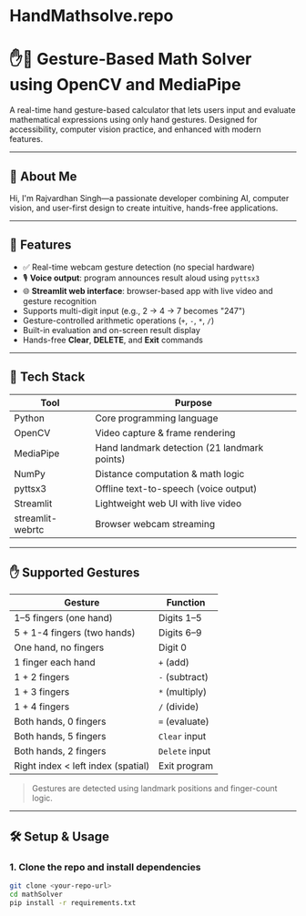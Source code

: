 # HandMathsolve.repo

# ✋🧠 Gesture-Based Math Solver using OpenCV and MediaPipe

A real-time hand gesture-based calculator that lets users input and evaluate mathematical expressions using only hand gestures. Designed for accessibility, computer vision practice, and enhanced with modern features.

---

## 👋 About Me

Hi, I'm Rajvardhan Singh—a passionate developer combining AI, computer vision, and user-first design to create intuitive, hands-free applications.

---

## 🚀 Features

- ✅ Real-time webcam gesture detection (no special hardware)
- 🎙️ **Voice output**: program announces result aloud using `pyttsx3`
- 🌐 **Streamlit web interface**: browser-based app with live video and gesture recognition
- Supports multi-digit input (e.g., 2 → 4 → 7 becomes "247")
- Gesture-controlled arithmetic operations (`+`, `-`, `*`, `/`)
- Built-in evaluation and on-screen result display
- Hands-free **Clear**, **DELETE**, and **Exit** commands

---

## 🧠 Tech Stack

| Tool            | Purpose                                     |
|----------------|----------------------------------------------|
| Python         | Core programming language                   |
| OpenCV         | Video capture & frame rendering             |
| MediaPipe      | Hand landmark detection (21 landmark points)|
| NumPy          | Distance computation & math logic             |
| pyttsx3        | Offline text-to-speech (voice output)       |
| Streamlit      | Lightweight web UI with live video          |
| streamlit-webrtc| Browser webcam streaming                     |

---

## ✋ Supported Gestures

| Gesture                             | Function        |
|-------------------------------------|-----------------|
| 1–5 fingers (one hand)              | Digits 1–5      |
| 5 + 1-4 fingers (two hands)         | Digits 6–9      |
| One hand, no fingers               | Digit 0         |
| 1 finger each hand                  | `+` (add)       |
| 1 + 2 fingers                      | `-` (subtract)  |
| 1 + 3 fingers                      | `*` (multiply)  |
| 1 + 4 fingers                      | `/` (divide)    |
| Both hands, 0 fingers              | `=` (evaluate)  |
| Both hands, 5 fingers              | `Clear` input   |
| Both hands, 2 fingers              | `Delete` input  |
| Right index < left index (spatial) | Exit program    |

> Gestures are detected using landmark positions and finger-count logic.

---

## 🛠️ Setup & Usage

### 1. Clone the repo and install dependencies
```bash
git clone <your-repo-url>
cd mathSolver
pip install -r requirements.txt

